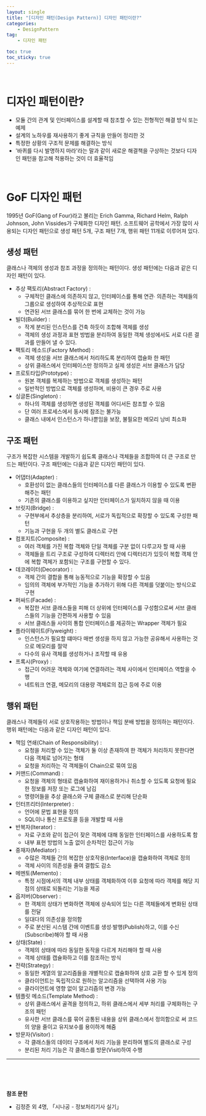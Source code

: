 ```yaml
---
layout: single
title: "[디자인 패턴(Design Pattern)] 디자인 패턴이란?"
categories: 
    - DesignPattern
tag:
    - 디자인 패턴

toc: true
toc_sticky: true
---
```


<br>

# 디자인 패턴이란?
- 모듈 간의 관계 및 인터페이스를 설계할 때 참조할 수 있는 전형적인 해결 방식 또는 예제
- 설계의 노하우를 재사용하기 좋게 규칙을 만들어 정리한 것
- 특정한 상황의 구조적 문제를 해결하는 방식
- '바퀴를 다시 발명하지 마라'라는 말과 같이 새로운 해결책을 구상하는 것보다 디자인 패턴을 참고해 적용하는 것이 더 효율적임

<br>

# GoF 디자인 패턴
1995년 GoF(Gang of Four)라고 불리는 Erich Gamma, Richard Helm, Ralph Johnson, John Vissides가 구체화한 디자인 패턴. 
소프트웨어 공학에서 가장 많이 사용되는 디자인 패턴으로 생성 패턴 5개, 구조 패턴 7개, 행위 패턴 11개로 이루어져 있다.


## 생성 패턴
클래스나 객체의 생성과 참조 과정을 정의하는 패턴이다. 생성 패턴에는 다음과 같은 디자인 패턴이 있다.
- 추상 팩토리(Abstract Factory) :
    + 구체적인 클래스에 의존하지 않고, 인터페이스를 통해 연관∙ 의존하는 객체들의 그룹으로 생성하여 추상적으로 표현
    + 연관된 서브 클래스를 묶어 한 번에 교체하는 것이 가능
- 빌더(Builder) :
    + 작게 분리된 인스턴스를 건축 하듯이 조합해 객체를 생성
    + 객체의 생성 과정과 표현 방법을 분리하여 동일한 객체 생성에서도 서로 다른 결과를 만들어 낼 수 있다.
- 팩토리 메소드(Factory Method) :
    + 객체 생성을 서브 클래스에서 처리하도록 분리하여 캡슐화 한 패턴
    + 상위 클래스에서 인터페이스만 정의하고 실제 생성은 서브 클래스가 담당
- 프로토타입(Prototype) :
    + 원본 객체를 복제하는 방법으로 객체를 생성하는 패턴
    + 일반적인 방법으로 객체를 생성하며, 비용이 큰 경우 주로 사용
- 싱글톤(Singleton) :
    + 하나의 객체를 생성하면 생성된 객체를 어디서든 참조할 수 있음
    + 단 여러 프로세스에서 동시에 참조는 불가능
    + 클래스 내에서 인스턴스가 하나뿐임을 보장, 불필요한 메모리 낭비 최소화

## 구조 패턴
구조가 복잡한 시스템을 개발하기 쉽도록 클래스나 객체들을 조합하여 더 큰 구조로 만드는 패턴이다. 구조 패턴에는 다음과 같은 디자인 패턴이 있다.
- 어댑터(Adapter) : 
    + 호환성이 없는 클래스들의 인터페이스를 다른 클래스가 이용할 수 있도록 변환해주는 패턴
    + 기존의 클래스를 이용하고 싶지만 인터페이스가 일치하지 않을 때 이용
- 브릿지(Bridge) :
    + 구현부에서 추상층을 분리하여, 서로가 독립적으로 확장할 수 있도록 구성한 패턴
    + 기능과 구현을 두 개의 별도 클래스로 구현
- 컴포지트(Composite) :
    + 여러 객체를 가진 복합 객체와 단일 객체를 구분 없이 다루고자 할 때 사용
    + 객체들을 트리 구조로 구성하여 디렉터리 안에 디렉터리가 있듯이 복합 객체 안에 복합 객체가 포함되는 구조를 구현할 수 있다.
- 데코레이터(Decorator) :
    + 객체 간의 결합을 통해 능동적으로 기능을 확장할 수 있음
    + 임의의 객체에 부가적인 기능을 추가하기 위해 다른 객체를 덧붙이는 방식으로 구현
- 퍼싸드(Facade) :
    + 복잡한 서브 클래스들을 피해 더 상위에 인터페이스를 구성함으로써 서브 클래스들의 기능을 간편하게 사용할 수 있음
    + 서브 클래스들 사이의 통합 인터페이스를 제공하는 Wrapper 객체가 필요
- 플라이웨이트(Flyweight) :
    + 인스턴스가 필요할 떄마다 매번 생성을 하지 않고 가능한 공유해서 사용하는 것으로 메모리를 절약
    + 다수의 유사 객체를 생성하거나 조작할 때 유용
- 프록시(Proxy) :
    + 접근이 어려운 객체와 여기에 연결하려는 객체 사이에서 인터페이스 역할을 수행
    + 네트워크 연결, 메모리의 대용량 객체로의 접근 등에 주로 이용

## 행위 패턴
클래스나 객체들이 서로 상호작용하는 방법이나 책임 분배 방법을 정의하는 패턴이다. 행위 패턴에는 다음과 같은 디자인 패턴이 있다.
- 책임 연쇄(Chain of Responsibility) :
    + 요청을 처리할 수 있는 객체가 둘 이상 존재하여 한 객체가 처리하지 못한다면 다음 객체로 넘어가는 형태
    + 요청을 처리하는 각 객체들이 Chain으로 묶여 있음
- 커맨드(Command) :
    + 요청을 객체의 형태로 캡슐화하여 재이용하거나 취소할 수 있도록 요청에 필요한 정보를 저장 또는 로그에 남김
    + 명령어들을 추상 클래스와 구체 클래스로 분리해 단순화
- 인터프리터(Interpreter) :
    + 언어에 문법 표현을 정의
    + SQL이나 통신 프로토콜 등을 개발할 때 사용
- 반복자(Iterator) :
    + 자료 구조와 같이 접근이 잦은 객체에 대해 동일한 인터페이스를 사용하도록 함
    + 내부 표현 방법의 노출 없이 순차적인 접근이 가능
- 중재자(Mediator) :
    + 수많은 객체들 간의 복잡한 상호작용(Interface)을 캡슐화하여 객체로 정의
    + 객체 사이의 의존성을 줄여 결합도 감소
- 메멘토(Memento) :
    + 특정 시점에서의 객체 내부 상태를 객체화하여 이후 요청에 따라 객체를 해당 지점의 상태로 되돌리는 기능을 제공
- 옵저버(Observer) :
    + 한 객체의 상태가 변화하면 객체에 상속되어 있는 다른 객체들에게 변화된 상태를 전달
    + 일대다의 의존성을 정의함
    + 주로 분산된 시스템 간에 이벤트를 생성∙발행(Publish)하고, 이를 수신(Subscribe)해야 할 때 사용
- 상태(State) :
    + 객체의 상태에 따라 동일한 동작을 다르게 처리해야 할 때 사용
    + 객체 상태를 캡슐화하고 이를 참조하는 방식
- 전략(Strategy) :
    + 동일한 계열의 알고리즘들을 개별적으로 캡슐화하여 상호 교환 할 수 있게 정의
    + 클라이언트는 독립적으로 원하는 알고리즘을 선택하여 사용 가능
    + 클라이언트에 영향 없이 알고리즘의 변경 가능
- 템플릿 메소드(Template Method) :
    + 상위 클래스에서 골격을 정의하고, 하위 클래스에서 세부 처리를 구체화하는 구조의 패턴
    + 유사한 서브 클래스를 묶어 공통된 내용을 상위 클래스에서 정의함으로 써 코드의 양을 줄이고 유지보수를 용이하게 해줌
- 방문자(Visitor) :
    + 각 클래스들의 데이터 구조에서 처리 기능을 분리하여 별도의 클래스로 구성
    + 분리된 처리 기능은 각 클래스를 방문(Visit)하여 수행




---
<br>
<br>
<br>


**참조 문헌**
- 김정준 외 4명, 「시나공 - 정보처리기사 실기」 